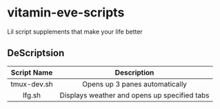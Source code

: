# vitamin-eve-scripts

Lil script supplements that make your life better

## DeScriptsion

| Script Name | Description |
| :-: | :-: |
| tmux-dev.sh | Opens up 3 panes automatically |
| lfg.sh | Displays weather and opens up specified tabs |
